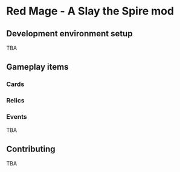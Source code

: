 # Red Mage - A Slay the Spire mod


## Development environment setup

TBA

## Gameplay items

### Cards

### Relics

### Events

TBA

## Contributing

TBA
